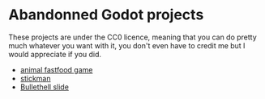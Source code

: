 # Abandonned Godot projects
These projects are under the CC0 licence, meaning that you can do pretty much whatever you want with it, you don't even have to credit me but I would appreciate if you did.

- [animal fastfood game](https://github.com/Gyrcas/animal_fastfood_game)
- [stickman](https://github.com/Gyrcas/stickman)
- [Bullethell slide](https://github.com/Gyrcas/Bullethell_slide)
